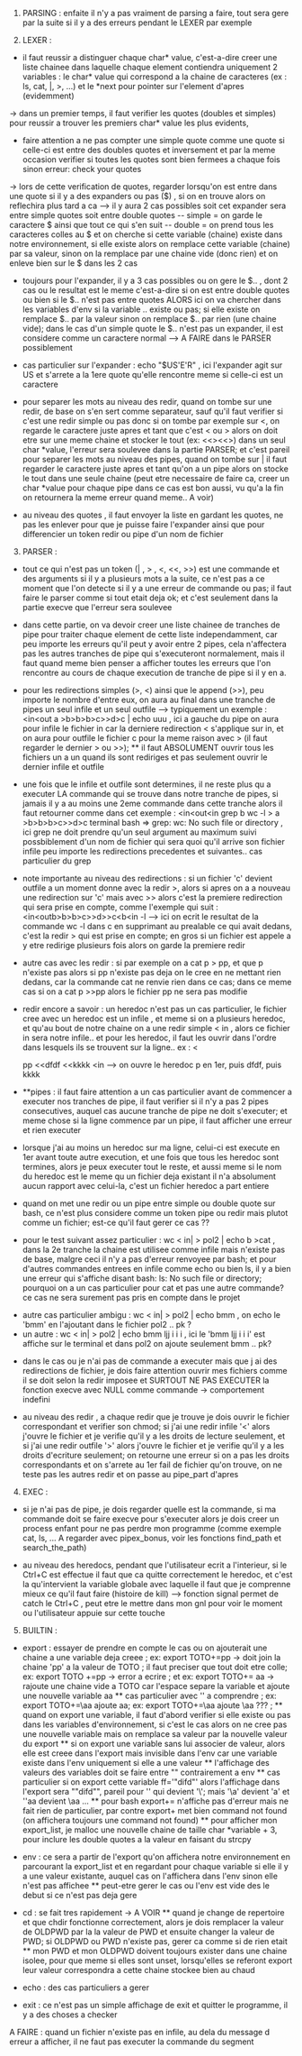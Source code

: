 1) PARSING :
enfaite il n'y a pas vraiment de parsing a faire, tout sera gere par la suite si il y a des erreurs pendant le LEXER par exemple

2) LEXER :

- il faut reussir a distinguer chaque char* value, c'est-a-dire creer une liste chainee dans laquelle chaque element contiendra uniquement 2 variables :
le char* value qui correspond a la chaine de caracteres (ex : ls, cat, |, >, ...) et le *next pour pointer sur l'element d'apres (evidemment)

-> dans un premier temps, il faut verifier les quotes (doubles et simples) pour reussir a trouver les premiers char* value les plus evidents,
* faire attention a ne pas compter une simple quote comme une quote si celle-ci est entre des doubles quotes et inversement
et par la meme occasion verifier si toutes les quotes sont bien fermees a chaque fois sinon erreur: check your quotes

-> lors de cette verification de quotes, regarder lorsqu'on est entre dans une quote si il y a des expanders ou pas ($) , si on en trouve
alors on reflechira plus tard a ca --> il y aura 2 cas possibles soit cet expander sera entre simple quotes soit entre double quotes
-- simple = on garde le caractere $ ainsi que tout ce qui s'en suit
-- double = on prend tous les caracteres colles au $ et on cherche si cette variable (chaine) existe dans notre environnement,
si elle existe alors on remplace cette variable (chaine) par sa valeur, sinon on la remplace par une chaine vide (donc rien)
et on enleve bien sur le $ dans les 2 cas

- toujours pour l'expander, il y a 3 cas possibles ou on gere le $.. , dont 2 cas ou le resultat est le meme c'est-a-dire si on est
entre double quotes ou bien si le $.. n'est pas entre quotes ALORS ici on va chercher dans les variables d'env si la variable .. existe ou pas;
si elle existe on remplace $.. par la valeur sinon on remplace $.. par rien (une chaine vide);
dans le cas d'un simple quote le $.. n'est pas un expander, il est considere comme un caractere normal --> A FAIRE dans le PARSER possiblement

- cas particulier sur l'expander : echo "$US'E'R" , ici l'expander agit sur US et s'arrete a la 1ere quote qu'elle rencontre meme si celle-ci
est un caractere

- pour separer les mots au niveau des redir, quand on tombe sur une redir, de base on s'en sert comme separateur, sauf qu'il faut verifier si
c'est une redir simple ou pas donc si on tombe par exemple sur <, on regarde le caractere juste apres et tant que c'est < ou > alors on doit
etre sur une meme chaine et stocker le tout (ex: <<><<>) dans un seul char *value, l'erreur sera soulevee dans la partie PARSER;
et c'est pareil pour separer les mots au niveau des pipes, quand on tombe sur | il faut regarder le caractere juste apres et tant qu'on a un pipe
alors on stocke le tout dans une seule chaine (peut etre necessaire de faire ca, creer un char *value  pour chaque pipe dans ce cas est bon aussi,
vu qu'a la fin on retournera la meme erreur quand meme.. A voir)

- au niveau des quotes , il faut envoyer la liste en gardant les quotes, ne pas les enlever pour que je puisse faire l'expander ainsi
que pour differencier un token redir ou pipe d'un nom de fichier

3) PARSER :

- tout ce qui n'est pas un token (| , > , <, <<, >>) est une commande et des arguments si il y a plusieurs mots a la suite,
ce n'est pas a ce moment que l'on detecte si il y a une erreur de commande ou pas; il faut faire le parser comme si tout etait deja ok;
et c'est seulement dans la partie execve que l'erreur sera soulevee

- dans cette partie, on va devoir creer une liste chainee de tranches de pipe pour traiter chaque element de cette liste independamment, car peu importe
les erreurs qu'il peut y avoir entre 2 pipes, cela n'affectera pas les autres tranches de pipe qui s'executeront normalement, mais il faut quand meme
bien penser a afficher toutes les erreurs que l'on rencontre au cours de chaque execution de tranche de pipe si il y en a.

- pour les redirections simples (>, <) ainsi que le append (>>), peu importe le nombre d'entre eux, on aura au final dans une tranche de pipes un seul infile
et un seul outfile --> typiquement un exemple : <in<out<in grep b > a >b>b>b>c>>d>c | echo uuu , ici a gauche du pipe on aura pour infile le fichier in car
la derniere redirection < s'applique sur in, et on aura pour outfile le fichier c pour la meme raison avec > (il faut regarder le dernier > ou >>);
** il faut ABSOLUMENT ouvrir tous les fichiers un a un quand ils sont rediriges et pas seulement ouvrir le dernier infile et outfile

- une fois que le infile et outfile sont determines, il ne reste plus qu a executer LA commande qui se trouve dans notre tranche de pipes, si jamais
il y a au moins une 2eme commande dans cette tranche alors il faut retourner comme dans cet exemple : <in<out<in grep b wc -l > a >b>b>b>c>>d>c
terminal bash => grep: wc: No such file or directory , ici grep ne doit prendre qu'un seul argument au maximum suivi possbiblement d'un nom de fichier
qui sera quoi qu'il arrive son fichier infile peu importe les redirections precedentes et suivantes.. cas particulier du grep

- note importante au niveau des redirections : si un fichier 'c' devient outfile a un moment donne avec la redir >, alors si apres on a a nouveau une
redirection sur 'c' mais avec >> alors c'est la premiere redirection qui sera prise en compte, comme l'exemple qui suit :
<in<out<in wc >b>b>b>c>>d>>c<b<in -l --> ici on ecrit le resultat de la commande wc -l dans c en supprimant au prealable ce qui avait dedans,
c'est la redir > qui est prise en compte; en gros si un fichier est appele a y etre redirige plusieurs fois alors on garde la premiere redir

- autre cas avec les redir : si par exemple on a cat p > pp, et que p n'existe pas alors si pp n'existe pas deja on le cree en ne mettant rien dedans,
car la commande cat ne renvie rien dans ce cas; dans ce meme cas si on a cat p >>pp alors le fichier pp ne sera pas modifie

- redir encore a savoir : un heredoc n'est pas un cas particulier, le fichier cree avec un heredoc est un infile , et meme si on a plusieurs heredoc,
et qu'au bout de notre chaine on a une redir simple < in , alors ce fichier in sera notre infile.. et pour les heredoc, il faut les ouvrir dans l'ordre
dans lesquels ils se trouvent sur la ligne.. ex : <<p cat >pp <<dfdf <<kkkk <in --> on ouvre le heredoc p en 1er, puis dfdf, puis kkkk

- **pipes : il faut faire attention a un cas particulier avant de commencer a executer nos tranches de pipe, il faut verifier si il n'y a pas 2 pipes consecutives,
auquel cas aucune tranche de pipe ne doit s'executer; et meme chose si la ligne commence par un pipe, il faut afficher une erreur et rien executer

- lorsque j'ai au moins un heredoc sur ma ligne, celui-ci est execute en 1er avant toute autre execution, et une fois que tous les heredoc sont termines, alors
je peux executer tout le reste, et aussi meme si le nom du heredoc est le meme qu un fichier deja existant il n'a absolument aucun rapport avec celui-la,
c'est un fichier heredoc a part entiere

- quand on met une redir ou un pipe entre simple ou double quote sur bash, ce n'est plus considere comme un token pipe ou redir mais plutot comme un fichier;
est-ce qu'il faut gerer ce cas ??

- pour le test suivant assez particulier : wc < in| <cat >> pol2 | echo b >cat , dans la 2e tranche la chaine est utilisee comme infile mais n'existe pas de base,
malgre ceci il n'y a pas d'erreur renvoyee par bash; et pour d'autres commandes entrees en infile comme echo ou bien ls, il y a bien une erreur qui s'affiche disant
bash: ls: No such file or directory; pourquoi on a un cas particulier pour cat et pas une autre commande? ce cas ne sera surement pas pris en compte dans le projet 
* autre cas particulier ambigu : wc < in| <cat cat >> pol2 | echo bmm , on echo le 'bmm' en l'ajoutant dans le fichier pol2 .. pk ?
* un autre : wc < in| <cat cat >> pol2 | echo bmm ljj i  i i , ici le 'bmm ljj i  i i' est affiche sur le terminal et dans pol2 on ajoute seulement bmm .. pk?

- dans le cas ou je n'ai pas de commande a executer mais que j ai des redirections de fichier, je dois faire attention ouvrir mes fichiers comme il se doit selon
la redir imposee et SURTOUT NE PAS EXECUTER la fonction execve avec NULL comme commande -> comportement indefini

- au niveau des redir , a chaque redir que je trouve je dois ouvrir le fichier correspondant et verifier son chmod; si j'ai une redir infile '<' alors j'ouvre
le fichier et je verifie qu'il y a les droits de lecture seulement, et si j'ai une redir outfile '>' alors j'ouvre le fichier et je verifie qu'il y a les droits
d'ecriture seulement; on retourne une erreur si on a pas les droits correspondants et on s'arrete au 1er fail de fichier qu'on trouve, on ne teste pas les autres
redir et on passe au pipe_part d'apres

4) EXEC :

- si je n'ai pas de pipe, je dois regarder quelle est la commande, si ma commande doit se faire execve pour s'executer alors je dois creer un process enfant
pour ne pas perdre mon programme (comme exemple cat, ls, ... A regarder avec pipex_bonus, voir les fonctions find_path et search_the_path)

- au niveau des heredocs, pendant que l'utilisateur ecrit a l'interieur, si le Ctrl+C est effectue il faut que ca quitte correctement le heredoc, et c'est la qu'intervient
la variable globale avec laquelle il faut que je comprenne mieux ce qu'il faut faire (histoire de kill)
--> fonction signal permet de catch le Ctrl+C , peut etre le mettre dans mon gnl pour voir le moment ou l'utilisateur appuie sur cette touche

5) BUILTIN :

- export : essayer de prendre en compte le cas ou on ajouterait une chaine a une variable deja creee ; ex: export TOTO+=pp -> doit join la chaine 'pp' a la valeur
de TOTO ; il faut preciser que tout doit etre colle; ex: export TOTO +=pp -> error a ecrire ; et ex: export TOTO+= aa -> rajoute une chaine vide a TOTO car l'espace
separe la variable et ajoute une nouvelle variable aa
** cas particulier avec '\' a comprendre ; ex: export TOTO+=\aa ajoute aa; ex: export TOTO+=\\aa ajoute \\aa  ???  ;
** quand on export une variable, il faut d'abord verifier si elle existe ou pas dans les variables d'environnement, si c'est le cas alors on ne cree pas une nouvelle variable
mais on remplace sa valeur par la nouvelle valeur du export
** si on export une variable sans lui associer de valeur, alors elle est creee dans l'export mais invisible dans l'env car une variable existe dans l'env uniquement si elle
a une valeur
** l'affichage des valeurs des variables doit se faire entre "" contrairement a env
** cas particulier si on export cette variable ff='"difd"' alors l'affichage dans l'export sera "\"difd\"", pareil pour '\' qui devient '\\'; mais
'\a' devient 'a' et '\'aa devient \\aa ...
** pour bash export+= n'affiche pas d'erreur mais ne fait rien de particulier, par contre export+ met bien command not found (on affichera toujours une command not found)
** pour afficher mon export_list, je malloc une nouvelle chaine de taille char *variable + 3, pour inclure les double quotes a la valeur en faisant du strcpy

- env : ce sera a partir de l'export qu'on affichera notre environnement en parcourant la export_list et en regardant pour chaque variable si elle il y a une valeur existante,
auquel cas on l'affichera dans l'env sinon elle n'est pas affichee
** peut-etre gerer le cas ou l'env est vide  des le debut si ce n'est pas deja gere

- cd : se fait tres rapidement  -> A VOIR
** quand je change de repertoire et que chdir fonctionne correctement, alors je dois remplacer la valeur de OLDPWD par la la valeur de PWD et ensuite changer la valeur de PWD;
si OLDPWD ou PWD n'existe pas, gerer ca comme si de rien etait
** mon PWD et mon OLDPWD doivent toujours exister dans une chaine isolee, pour que meme si elles sont unset, lorsqu'elles se referont export leur valeur correspondra a cette
chaine stockee bien au chaud

- echo : des cas particuliers a gerer

- exit : ce n'est pas un simple affichage de exit et quitter le programme, il y a des choses a checker


A FAIRE : quand un fichier n'existe pas en infile, au dela du message d erreur a afficher, il ne faut pas executer la commande du segment